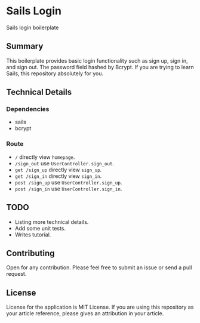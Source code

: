 # Sails Login
Sails login boilerplate

## Summary
This boilerplate provides basic login functionality such as sign up, sign in,
and sign out. The password field hashed by Bcrypt. If you are trying to learn
Sails, this repository absolutely for you.

## Technical Details
### Dependencies
- sails
- bcrypt

### Route
* `/` directly view `homepage`.
* `/sign_out` use `UserController.sign_out`.
* `get /sign_up` directly view `sign_up`.
* `get /sign_in` directly view `sign_in`.
* `post /sign_up` use `UserController.sign_up`.
* `post /sign_in` use `UserController.sign_in`.

## TODO
- Listing more technical details.
- Add some unit tests.
- Writes tutorial.

## Contributing
Open for any contribution. Please feel free to submit an issue or send a pull
request.

## License
License for the application is MIT License. If you are using this repository
as your article reference, please gives an attribution in your article.
